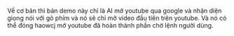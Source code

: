 Về cơ bản thì bản demo này chỉ là AI mở youtube qua google và nhận diện giọng nói với gõ phím và nó sẽ chỉ mở video đầu tiên trên youtube.
Và nó có thể đóng haowcj mở youtube đã hoàn thành phần chờ lệnh người dùng.
